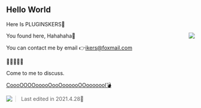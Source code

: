 ## Hello World ##

Here Is PLUGINSKERS👋

<img align="right" src="https://github-readme-stats.vercel.app/api?username=PluginsKers&show_icons=true&icon_color=CE1D2D&text_color=718096&bg_color=ffffff&hide_title=true" />
You found here, Hahahaha🧐

You can contact me by email 👉ikers@foxmail.com

📗📘📙📓📒

Come to me to discuss.

[CoooOOOOooooOooOoooooOOooooool💣](https://www.52craft.cc/)

<img align="left" src="https://github-readme-stats.vercel.app/api?username=PluginsKers" />

> Last edited in 2021.4.28🔆
